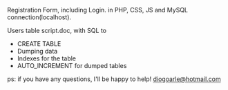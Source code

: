 Registration Form, including Login.
in PHP, CSS, JS and MySQL connection(localhost).

Users table script.doc, with SQL to 
- CREATE TABLE
- Dumping data
- Indexes for the table
- AUTO_INCREMENT for dumped tables


ps: if you have any questions, I'll be happy to help!
diogoarle@hotmail.com